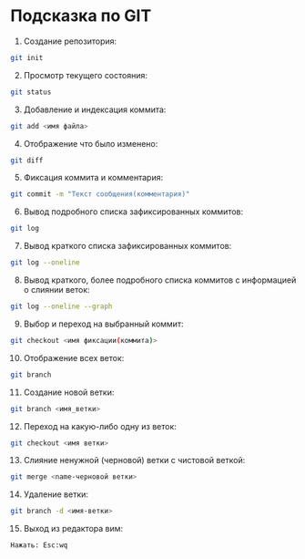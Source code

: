 # Подсказка по GIT

1. Создание репозитория:
```sh
git init
```

2. Просмотр текущего состояния:
```sh
git status
```

3. Добавление и индексация коммита:
```sh
git add <имя файла>
```

4. Отображение что было изменено:
```sh
git diff
``` 

5. Фиксация коммита и комментария:
```sh
git commit -m "Текст сообщения(комментария)"
```

6. Вывод подробного списка зафиксированных коммитов:
```sh
git log
```

7. Вывод краткого списка зафиксированных коммитов:
```sh
git log --oneline
```

8. Вывод краткого, более подробного списка коммитов с информацией о слиянии веток:
```sh
git log --oneline --graph
```

9. Выбор и переход на выбранный коммит:
```sh
git checkout <имя фиксации(коммита)>
```

10. Отображение всех веток:
```sh
git branch
```

11. Создание новой ветки:
```sh
git branch <имя_ветки>
```

12. Переход на какую-либо одну из веток:
```sh
git checkout <имя ветки>
```

13. Слияние ненужной (черновой) ветки с чистовой веткой:
```sh
git merge <name-черновой ветки>
``` 

14. Удаление ветки:
```sh
git branch -d <имя-ветки>
```

15. Выход из редактора вим:
```sh
Нажать: Esc:wq
```